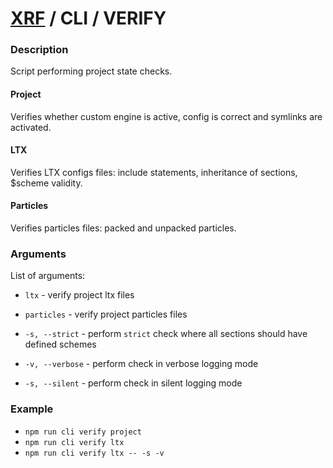# [XRF](../../) / CLI / VERIFY

### Description

Script performing project state checks. <br/>

#### Project

Verifies whether custom engine is active, config is correct and symlinks are activated.

#### LTX

Verifies LTX configs files: include statements, inheritance of sections, $scheme validity.

#### Particles

Verifies particles files: packed and unpacked particles.

### Arguments

List of arguments:

- `ltx` - verify project ltx files
- `particles` - verify project particles files

- `-s, --strict` - perform `strict` check where all sections should have defined schemes
- `-v, --verbose` - perform check in verbose logging mode
- `-s, --silent` - perform check in silent logging mode

### Example

- `npm run cli verify project`
- `npm run cli verify ltx`
- `npm run cli verify ltx -- -s -v`

